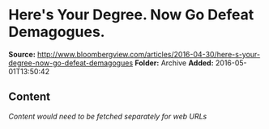 # Here's Your Degree. Now Go Defeat Demagogues.

**Source:** http://www.bloombergview.com/articles/2016-04-30/here-s-your-degree-now-go-defeat-demagogues
**Folder:** Archive
**Added:** 2016-05-01T13:50:42




## Content
*Content would need to be fetched separately for web URLs*
